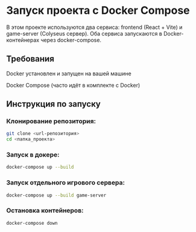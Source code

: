 # Запуск проекта с Docker Compose

В этом проекте используются два сервиса: frontend (React + Vite) и game-server (Colyseus сервер). Оба сервиса запускаются в Docker-контейнерах через docker-compose.

## Требования

Docker установлен и запущен на вашей машине

Docker Compose (часто идёт в комплекте с Docker)

## Инструкция по запуску

### Клонирование репозитория:

```bash
git clone <url-репозитория>
cd <папка_проекта>
```

### Запуск в докере:

```bash
docker-compose up --build
```

### Запуск отдельного игрового сервера:

```bash
docker-compose up --build game-server
```

### Остановка контейнеров:

```bash
docker-compose down
```
